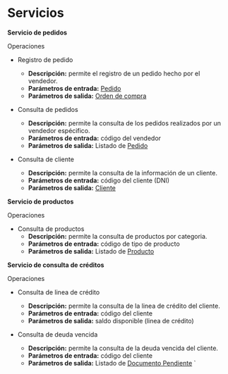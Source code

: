 # Servicios #

**Servicio de pedidos**

Operaciones
  * Registro de pedido
    * **Descripción:** permite el registro de un pedido hecho por el vendedor.
    * **Parámetros de entrada:** [Pedido](Entidades.md)
    * **Parámetros de salida:** [Orden de compra](Entidades.md)

  * Consulta de pedidos
    * **Descripción:** permite la consulta de los pedidos realizados por un vendedor espécifico.
    * **Parámetros de entrada:** código del vendedor
    * **Parámetros de salida:** Listado de [Pedido](Entidades.md)

  * Consulta de cliente
    * **Descripción:** permite la consulta de la información de un cliente.
    * **Parámetros de entrada:** código del cliente (DNI)
    * **Parámetros de salida:** [Cliente](Entidades.md)

**Servicio de productos**

Operaciones
  * Consulta de productos
    * **Descripción:** permite la consulta de productos por categoria.
    * **Parámetros de entrada:** código de tipo de producto
    * **Parámetros de salida:** Listado de [Producto](Entidades.md)

**Servicio de consulta de créditos**

Operaciones
  * Consulta de linea de crédito
    * **Descripción:** permite la consulta de la linea de crédito del cliente.
    * **Parámetros de entrada:** código del cliente
    * **Parámetros de salida:** saldo disponible (linea de crédito)

  * Consulta de deuda vencida
    * **Descripción:** permite la consulta de la deuda vencida del cliente.
    * **Parámetros de entrada:** código del cliente
    * **Parámetros de salida:** Listado de [Documento Pendiente](Entidades.md)
`